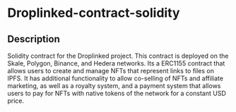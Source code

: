 # Droplinked-contract-solidity

## Description
Solidity contract for the Droplinked project. This contract is deployed on the Skale, Polygon, Binance, and Hedera networks.
Its a ERC1155 contract that allows users to create and manage NFTs that represent links to files on IPFS. It has additional functionality to allow co-selling of NFTs and affiliate marketing, as well as a royalty system, and a payment system that allows users to pay for NFTs with native tokens of the network for a constant USD price.